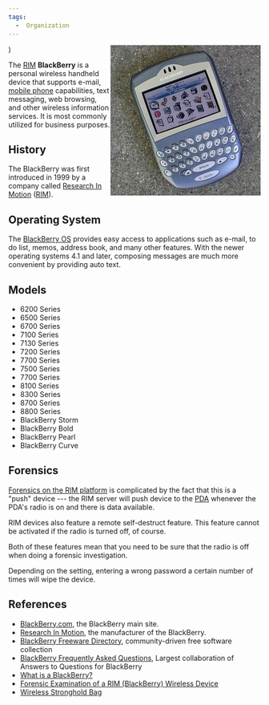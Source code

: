 ```yaml
---
tags:
  -  Organization
---
```

<img src=assets/images/300px-BlackBerry.jpg title=Blackberry align="right">)

The [RIM](rim.md) **BlackBerry** is a personal wireless handheld
device that supports e-mail, [mobile phone](mobile_phone.md)
capabilities, text messaging, web browsing, and other wireless
information services. It is most commonly utilized for business
purposes.

## History

The BlackBerry was first introduced in 1999 by a company called
[Research In Motion](research_in_motion.md)
([RIM](rim.md)).

## Operating System

The [BlackBerry OS](blackberry_os.md) provides easy access to
applications such as e-mail, to do list, memos, address book, and many
other features. With the newer operating systems 4.1 and later,
composing messages are much more convenient by providing auto text.

## Models

- 6200 Series
- 6500 Series
- 6700 Series
- 7100 Series
- 7130 Series
- 7200 Series
- 7700 Series
- 7500 Series
- 7700 Series
- 8100 Series
- 8300 Series
- 8700 Series
- 8800 Series
- BlackBerry Storm
- BlackBerry Bold
- BlackBerry Pearl
- BlackBerry Curve

## Forensics

[Forensics on the RIM platform](blackberry_forensics.md) is
complicated by the fact that this is a "push" device --- the RIM server
will push device to the [PDA](pda.md) whenever the PDA's radio
is on and there is data available.

RIM devices also feature a remote self-destruct feature. This feature
cannot be activated if the radio is turned off, of course.

Both of these features mean that you need to be sure that the radio is
off when doing a forensic investigation.

Depending on the setting, entering a wrong password a certain number of
times will wipe the device.

## References

- [BlackBerry.com](http://www.blackberry.com/), the BlackBerry main
  site.
- [Research In Motion](http://www.rim.com/), the manufacturer of the
  BlackBerry.
- [BlackBerry Freeware Directory](http://www.blackberryfreeware.org/),
  community-driven free software collection
- [BlackBerry Frequently Asked Questions](http://www.blackberryfaq.com),
  Largest collaboration of Answers to Questions for BlackBerry
- [What is a
  BlackBerry?](http://www.oreillynet.com/pub/a/wireless/2005/09/15/what-is-blackberry.html)
- [Forensic Examination of a RIM (BlackBerry) Wireless
  Device](http://www.rh-law.com/ediscovery/Blackberry.pdf)
- [Wireless Stronghold
  Bag](http://www.paraben-forensics.com/catalog/product_info.php?cPath=26&products_id=173&osCsid=cf1086f4531222932094533fe4420d74)